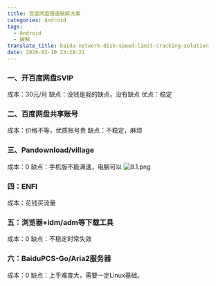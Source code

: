 ```yaml
---
title: 百度网盘限速破解方案
categories: Android
tags:
  - Android
  - 破解
translate_title: baidu-network-disk-speed-limit-cracking-solution
date: 2020-02-10 23:28:21
---
```

### 一、开百度网盘SVIP
成本：30元/月
缺点：没钱是我的缺点，没有缺点
优点：稳定
### 二、百度网盘共享账号
成本：价格不等，优质账号贵
缺点：不稳定，麻烦
### 三、Pandownload/village
成本：0
缺点：手机版不能满速，电脑可以
![8.1.png](https://gitee.com/wtrwx/wtrwxIMG/raw/master/8.1.jpg)
### 四：ENFI
成本：花钱买流量
### 五：浏览器+idm/adm等下载工具
成本：0
缺点：不稳定时常失效
### 六：BaiduPCS-Go/Aria2服务器
成本：0
缺点：上手难度大，需要一定Linux基础。
